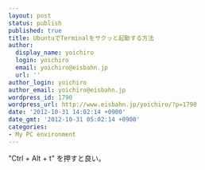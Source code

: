 ```yaml
---
layout: post
status: publish
published: true
title: UbuntuでTerminalをサクッと起動する方法
author:
  display_name: yoichiro
  login: yoichiro
  email: yoichiro@eisbahn.jp
  url: ''
author_login: yoichiro
author_email: yoichiro@eisbahn.jp
wordpress_id: 1790
wordpress_url: http://www.eisbahn.jp/yoichiro/?p=1790
date: '2012-10-31 14:02:14 +0900'
date_gmt: '2012-10-31 05:02:14 +0900'
categories:
- My PC environment
---
```


"Ctrl + Alt + t" を押すと良い。
